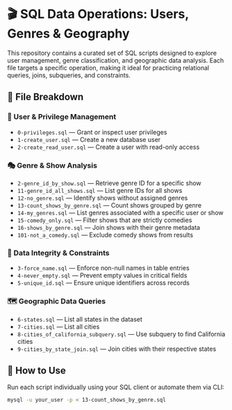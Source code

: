 # 🎬 SQL Data Operations: Users, Genres & Geography

This repository contains a curated set of SQL scripts designed to explore user management, genre classification, and geographic data analysis. Each file targets a specific operation, making it ideal for practicing relational queries, joins, subqueries, and constraints.

## 📁 File Breakdown

### 🔐 User & Privilege Management
- `0-privileges.sql` — Grant or inspect user privileges
- `1-create_user.sql` — Create a new database user
- `2-create_read_user.sql` — Create a user with read-only access

### 🎭 Genre & Show Analysis
- `2-genre_id_by_show.sql` — Retrieve genre ID for a specific show
- `11-genre_id_all_shows.sql` — List genre IDs for all shows
- `12-no_genre.sql` — Identify shows without assigned genres
- `13-count_shows_by_genre.sql` — Count shows grouped by genre
- `14-my_genres.sql` — List genres associated with a specific user or show
- `15-comedy_only.sql` — Filter shows that are strictly comedies
- `16-shows_by_genre.sql` — Join shows with their genre metadata
- `101-not_a_comedy.sql` — Exclude comedy shows from results

### 🧩 Data Integrity & Constraints
- `3-force_name.sql` — Enforce non-null names in table entries
- `4-never_empty.sql` — Prevent empty values in critical fields
- `5-unique_id.sql` — Ensure unique identifiers across records

### 🗺️ Geographic Data Queries
- `6-states.sql` — List all states in the dataset
- `7-cities.sql` — List all cities
- `8-cities_of_california_subquery.sql` — Use subquery to find California cities
- `9-cities_by_state_join.sql` — Join cities with their respective states

## 🚀 How to Use

Run each script individually using your SQL client or automate them via CLI:

```bash
mysql -u your_user -p < 13-count_shows_by_genre.sql